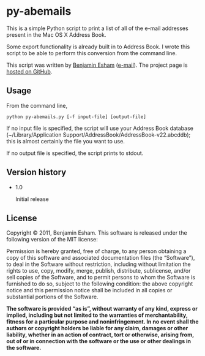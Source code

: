 # py-abemails

This is a simple Python script to print a list of all of the e-mail addresses present in the Mac OS X Address Book.

Some export functionality is already built in to Address Book.  I wrote this script to be able to perform this conversion from the command line.

This script was written by [Benjamin Esham](http://www.bdesham.info) ([e-mail](mailto:bdesham@gmail.com)). The project page is [hosted on GitHub](https://github.com/bdesham/py-abemails).

## Usage

From the command line,

    python py-abemails.py [-f input-file] [output-file]

If no input file is specified, the script will use your Address Book database (~/Library/Application Support/AddressBook/AddressBook-v22.abcddb); this is almost certainly the file you want to use.

If no output file is specified, the script prints to stdout.

## Version history

* 1.0

    Initial release

## License

Copyright © 2011, Benjamin Esham.  This software is released under the following version of the MIT license:

Permission is hereby granted, free of charge, to any person obtaining a copy of this software and associated documentation files (the “Software”), to deal in the Software without restriction, including without limitation the rights to use, copy, modify, merge, publish, distribute, sublicense, and/or sell copies of the Software, and to permit persons to whom the Software is furnished to do so, subject to the following condition: the above copyright notice and this permission notice shall be included in all copies or substantial portions of the Software.

**The software is provided “as is”, without warranty of any kind, express or implied, including but not limited to the warranties of merchantability, fitness for a particular purpose and noninfringement. In no event shall the authors or copyright holders be liable for any claim, damages or other liability, whether in an action of contract, tort or otherwise, arising from, out of or in connection with the software or the use or other dealings in the software.**
